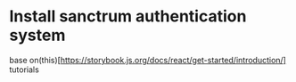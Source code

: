 # Install sanctrum authentication system 
base on(this)[https://storybook.js.org/docs/react/get-started/introduction/] tutorials
